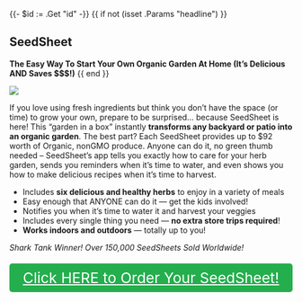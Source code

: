 {{- $id := .Get "id" -}}
{{ if not (isset .Params "headline") }}
## SeedSheet

**The Easy Way To Start Your Own Organic Garden At Home (It’s Delicious AND Saves $$$!)**
{{ end }}

[![](/list/seed-sheet-title.jpg)](https://t.gadgetadvisers.com/click/{{$id}})

If you love using fresh ingredients but think you don’t have the space (or time) to grow your own, prepare to be surprised… because SeedSheet is here! This “garden in a box” instantly **transforms any backyard or patio into an organic garden**. The best part? Each SeedSheet provides up to $92 worth of Organic, nonGMO produce. Anyone can do it, no green thumb needed – SeedSheet’s app tells you exactly how to care for your herb garden, sends you reminders when it’s time to water, and even shows you how to make delicious recipes when it’s time to harvest.

- Includes **six delicious and healthy herbs** to enjoy in a variety of meals
- Easy enough that ANYONE can do it — get the kids involved!
- Notifies you when it’s time to water it and harvest your veggies
- Includes every single thing you need — **no extra store trips required**!
- **Works indoors and outdoors** — totally up to you!

*Shark Tank Winner! Over 150,000 SeedSheets Sold Worldwide!*

<a href="(https://t.gadgetadvisers.com/click/{{$id}})" style="color: white;">
   <div style="text-align:center;background-color:#25ae4e;margin-bottom:20px;margin-top:20px;width: 100%;-webkit-border-radius: 5px;">
      <div style="color: white; padding: 10px;font-size: 26px;">
      Click HERE to Order Your SeedSheet!
      </div>
   </div>
</a>